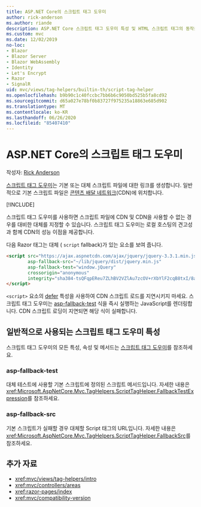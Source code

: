 ```yaml
---
title: ASP.NET Core의 스크립트 태그 도우미
author: rick-anderson
ms.author: riande
description: ASP.NET Core 스크립트 태그 도우미 특성 및 HTML 스크립트 태그의 동작을 확장할 때 각 특성이 담당하는 역할을 확인합니다.
ms.custom: mvc
ms.date: 12/02/2019
no-loc:
- Blazor
- Blazor Server
- Blazor WebAssembly
- Identity
- Let's Encrypt
- Razor
- SignalR
uid: mvc/views/tag-helpers/builtin-th/script-tag-helper
ms.openlocfilehash: b9b90c1c40fccbc7bb6b6c9050bd525b5fa8cd92
ms.sourcegitcommit: d65a027e78bf0b83727f975235a18863e685d902
ms.translationtype: MT
ms.contentlocale: ko-KR
ms.lasthandoff: 06/26/2020
ms.locfileid: "85407410"
---
```

# <a name="script-tag-helper-in-aspnet-core"></a>ASP.NET Core의 스크립트 태그 도우미

작성자: [Rick Anderson](https://twitter.com/RickAndMSFT)

[스크립트 태그 도우미](xref:Microsoft.AspNetCore.Mvc.TagHelpers.ScriptTagHelper)는 기본 또는 대체 스크립트 파일에 대한 링크를 생성합니다. 일반적으로 기본 스크립트 파일은 [콘텐츠 배달 네트워크](/office365/enterprise/content-delivery-networks#what-exactly-is-a-cdn)(CDN)에 위치합니다.

[!INCLUDE[](~/includes/cdn.md)]

스크립트 태그 도우미를 사용하면 스크립트 파일에 CDN 및 CDN을 사용할 수 없는 경우를 대비한 대체를 지정할 수 있습니다. 스크립트 태그 도우미는 로컬 호스팅의 견고성과 함께 CDN의 성능 이점을 제공합니다.

다음 Razor 태그는 대체 ( `script` fallback)가 있는 요소를 보여 줍니다.

```html
<script src="https://ajax.aspnetcdn.com/ajax/jquery/jquery-3.3.1.min.js"
        asp-fallback-src="~/lib/jquery/dist/jquery.min.js"
        asp-fallback-test="window.jQuery"
        crossorigin="anonymous"
        integrity="sha384-tsQFqpEReu7ZLhBV2VZlAu7zcOV+rXbYlF2cqB8txI/8aZajjp4Bqd+V6D5IgvKT">
</script>
```

`<script>` 요소의 [defer](https://developer.mozilla.org/docs/Web/HTML/Element/script) 특성을 사용하여 CDN 스크립트 로드를 지연시키지 마세요. 스크립트 태그 도우미는 [asp-fallback-test](#asp-fallback-test) 식을 즉시 실행하는 JavaScript를 렌더링합니다. CDN 스크립트 로딩이 지연되면 해당 식이 실패합니다.

## <a name="commonly-used-script-tag-helper-attributes"></a>일반적으로 사용되는 스크립트 태그 도우미 특성

스크립트 태그 도우미의 모든 특성, 속성 및 메서드는 [스크립트 태그 도우미](xref:Microsoft.AspNetCore.Mvc.TagHelpers.ScriptTagHelper)를 참조하세요.

### <a name="asp-fallback-test"></a>asp-fallback-test

대체 테스트에 사용할 기본 스크립트에 정의된 스크립트 메서드입니다. 자세한 내용은 <xref:Microsoft.AspNetCore.Mvc.TagHelpers.ScriptTagHelper.FallbackTestExpression>를 참조하세요.

### <a name="asp-fallback-src"></a>asp-fallback-src

기본 스크립트가 실패할 경우 대체할 Script 태그의 URL입니다. 자세한 내용은 <xref:Microsoft.AspNetCore.Mvc.TagHelpers.ScriptTagHelper.FallbackSrc>를 참조하세요.

## <a name="additional-resources"></a>추가 자료

* <xref:mvc/views/tag-helpers/intro>
* <xref:mvc/controllers/areas>
* <xref:razor-pages/index>
* <xref:mvc/compatibility-version>
